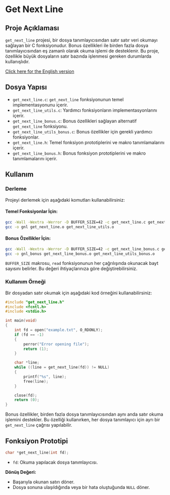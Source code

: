 # Get Next Line

## Proje Açıklaması

`get_next_line` projesi, bir dosya tanımlayıcısından satır satır veri okumayı sağlayan bir C fonksiyonudur. Bonus özellikleri ile birden fazla dosya tanımlayıcısından eş zamanlı olarak okuma işlemi de desteklenir. Bu proje, özellikle büyük dosyaların satır bazında işlenmesi gereken durumlarda kullanışlıdır.

[Click here for the English version](README_EN.md)

## Dosya Yapısı

- `get_next_line.c`: `get_next_line` fonksiyonunun temel implementasyonunu içerir.
- `get_next_line_utils.c`: Yardımcı fonksiyonların implementasyonlarını içerir.
- `get_next_line_bonus.c`: Bonus özellikleri sağlayan alternatif `get_next_line` fonksiyonu.
- `get_next_line_utils_bonus.c`: Bonus özellikler için gerekli yardımcı fonksiyonlar.
- `get_next_line.h`: Temel fonksiyon prototiplerini ve makro tanımlamalarını içerir.
- `get_next_line_bonus.h`: Bonus fonksiyon prototiplerini ve makro tanımlamalarını içerir.

## Kullanım

### Derleme

Projeyi derlemek için aşağıdaki komutları kullanabilirsiniz:

#### Temel Fonksiyonlar İçin:

```bash
gcc -Wall -Wextra -Werror -D BUFFER_SIZE=42 -c get_next_line.c get_next_line_utils.c
gcc -o gnl get_next_line.o get_next_line_utils.o
```

#### Bonus Özellikler İçin:

```bash
gcc -Wall -Wextra -Werror -D BUFFER_SIZE=42 -c get_next_line_bonus.c get_next_line_utils_bonus.c
gcc -o gnl_bonus get_next_line_bonus.o get_next_line_utils_bonus.o
```

`BUFFER_SIZE` makrosu, `read` fonksiyonunun her çağrılışında okunacak bayt sayısını belirler. Bu değeri ihtiyaçlarınıza göre değiştirebilirsiniz.

### Kullanım Örneği

Bir dosyadan satır okumak için aşağıdaki kod örneğini kullanabilirsiniz:

```c
#include "get_next_line.h"
#include <fcntl.h>
#include <stdio.h>

int main(void)
{
    int fd = open("example.txt", O_RDONLY);
    if (fd == -1)
    {
        perror("Error opening file");
        return (1);
    }

    char *line;
    while ((line = get_next_line(fd)) != NULL)
    {
        printf("%s", line);
        free(line);
    }

    close(fd);
    return (0);
}
```

Bonus özellikler, birden fazla dosya tanımlayıcısından aynı anda satır okuma işlemini destekler. Bu özelliği kullanırken, her dosya tanımlayıcı için ayrı bir `get_next_line` çağrısı yapılabilir.

## Fonksiyon Prototipi

```c
char *get_next_line(int fd);
```

- `fd`: Okuma yapılacak dosya tanımlayıcısı.

**Dönüş Değeri:**
- Başarıyla okunan satırı döner.
- Dosya sonuna ulaşıldığında veya bir hata oluştuğunda `NULL` döner.
